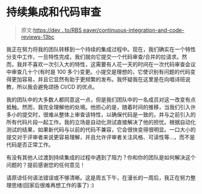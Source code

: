 # 持续集成和代码审查

> 原文:[https://dev . to/RBS eaver/continuous-integration-and-code-reviews-13bc](https://dev.to/rbseaver/continuous-integration-and-code-reviews-13bc)

我正在努力将我的团队转移到一个持续的集成过程中。现在，我们确实在一个特性分支中工作，一旦特性完成，我们就向它提交一个代码审查/合并的拉请求。然而，我并不喜欢一次引入大的特性，这需要有人花一天的时间在一次代码审查会议中审查几十个(有时是 100 多个)变更。小提交是理想的，它使识别有问题的代码变得更加容易，并且它显然有助于更频繁的发布。我怀疑我在这里是在向唱诗班说教，所以我会避免颂扬 CI/CD 的优点。

我的团队中的大多数人都同意这一点，但是我们团队中的一名成员对这一改变有点抵触。然而，我完全理解他的处境。他担心的是，随着时间的推移，当我们引入许多小的提交时，很难从整体上审查该特性，以确保代码是一致的，并与之前引入的所有代码片段一起工作。我的立场是自动化测试直接解决了他的担忧。根据自动化测试的结果，如果新代码与以前的代码不兼容，它会很快变得很明显。一口大小的提交对于评审者来说更容易理解，并且允许评审者关注风格、可读性等...，而不是代码是否正常工作。

有没有其他人过渡到持续集成的过程中遇到了阻力？你和你的团队是如何解决这个问题的？提前感谢您的任何意见！

请原谅任何语法错误或不够清晰。这是周五下午，在漫长的一周后，我正在努力整理思绪(回家后很难再想工作的事了) :)